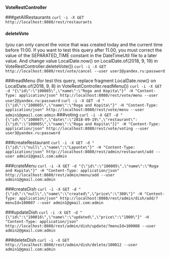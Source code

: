 **VoteRestController**

###getAllRestaurants
`curl -i -X GET http://localhost:8080/rest/restaurants`

#### deleteVote
(you can only cancel the voice that was created today and the current time before 11:00.
 If you want to test this query after 11.00, you must correct the value of the
  SEPARATED_TIME constant in the DateTimeUtil file to a later value. And change value 
  LocalDate.now() on LocalDate.of(2018, 9, 19) in VoteRestController.deleteVote())
`curl -i -X GET http://localhost:8080/rest/vote/cancel --user user2@yandex.ru:password`

###readMenu
(for test this query, replace fragment LocalDate.now() on LocalDate.of(2018, 9, 8) in VoteRestController.readMenu())
`curl -i -X GET -d "{\"id\":\"100005\",\"name\":\"Roga and Kopita\"}" -H "Content-Type: application/json" http://localhost:8080/rest/vote/menu --user user2@yandex.ru:password`
`curl -i -X GET -d "{\"id\":\"100005\",\"name\":\"Roga and Kopita\"}" -H "Content-Type: application/json" http://localhost:8080/rest/vote/menu --user admin1@gmail.com:admin`
###voting
`curl -i -X GET -d "{\"id\":\"100007\",\"date\":\"2018-09-19\",\"restaurant\":{\"id\":\"100005\",\"name\":\"Roga and Kopita\"}}" -H "Content-Type: application/json" http://localhost:8080/rest/vote/voting --user user3@yandex.ru:password`

###createRestaurant
`curl -i -X GET -d "{\"id\":\"null\",\"name\":\"Lapunte\"}" -H "Content-Type: application/json" http://localhost:8080/rest/admin/restaurant/add --user admin1@gmail.com:admin`

###crateMenu
`curl -i -X GET -d "{\"id\":\"100005\",\"name\":\"Roga and Kopita\"}" -H "Content-Type: application/json" http://localhost:8080/rest/admin/menu/add --user admin1@gmail.com:admin`

###createDish
`curl -i -X GET -d "{\"id\":\"null\",\"name\":\"created\",\"price\":\"300\"}" -H "Content-Type: application/json" http://localhost:8080/rest/admin/dish/add/?menuId=100007 --user admin1@gmail.com:admin`

###updateDish
`curl -i -X GET -d "{\"id\":\"100016\",\"name\":\"updated\",\"price\":\"1000\"}" -H "Content-Type: application/json" http://localhost:8080/rest/admin/dish/update/?menuId=100008 --user admin2@gmail.com:admin`

###deleteDish
`curl -i -X GET http://localhost:8080/rest/admin/dish/delete/100012 --user admin1@gmail.com:admin`